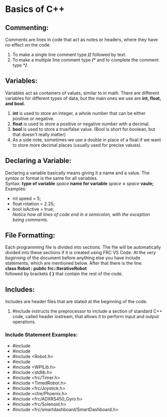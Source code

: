 # Basics of C++  
## Commenting:  
Comments are lines in code that act as notes or headers, where they have no effect on the code.  
1. To make a single line comment type **//** followed by text. 
2. To make a multiple line comment type **/*** and to complete the comment type ***/**.

## Variables:  
Variables act as containers of values, similar to in math. There are different variables for different types of data, but the main ones we use are **int, float, and bool.**  
1. **int** is used to store an integer, a whole number that can be either positive or negative.  
2. **float** is used to store a positive or negative number with a decimal.  
3. **bool** is used to store a true/false value. (Bool is short for boolean, but that doesn't really matter)  
4. As a side note, sometimes we use a double in place of a float if we want to store more decimal places (usually used for precise values).  

## Declaring a Variable:  
Declaring a variable basically means giving it a name and a value. The *syntax* or format is the same for all variables.  
Syntax: **type of variable** *space* **name for variable** *space* **=** *space* **vaule;**  
Examples:  
- int speed = 5;  
- float rotation = 2.25;  
- bool isActive = true;  
*Notice how all lines of code end in a semicolon, with the exception being comments.*  

## File Formatting:
Each programming file is divided into sections. The file will be automatically divided into these sections if it is created using FRC VS Code. At the *very beginning* of the document before anything else you have include statements, which are mentioned below. After that there is the line:  
**class Robot : public frc::IterativeRobot**  
followed by brackets **{ }**  that contain the rest of the code.

## Includes:
Includes are header files that are stated at the beginning of the code.
1. #include <iostream> instructs the preprocessor to include a section of standard C++ code, called header iostream, that allows it to perform input and output operations.
### Include Statement Examples:
- #include <string>
- #include <sstream>
- #include <Robot.h>
- #include <iostream>
- #include <WPILib.h>
- #include <stdlib.h>
- #include <frc/Timer.h>
- #include <TimedRobot.h>
- #include <frc/Joystick.h>
- #include <ctre/Phoenix.h>
- #include <frc/ADXRS450_Gyro.h>
- #include <frc/Solenoid.h>
- #include <frc/smartdashboard/SmartDashboard.h>

